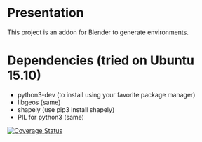 # Presentation
This project is an addon for Blender to generate environments.

# Dependencies (tried on Ubuntu 15.10)
- python3-dev (to install using your favorite package manager)
- libgeos (same)
- shapely (use pip3 install shapely)
- PIL for python3 (same)

[![Coverage Status](https://coveralls.io/repos/github/blendit/env/badge.svg?branch=master)](https://coveralls.io/github/blendit/env?branch=master)
